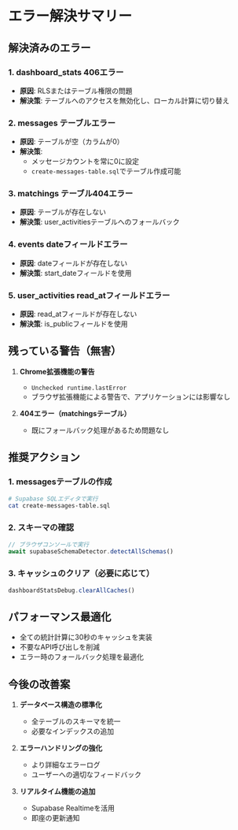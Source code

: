 # エラー解決サマリー

## 解決済みのエラー

### 1. dashboard_stats 406エラー
- **原因**: RLSまたはテーブル権限の問題
- **解決策**: テーブルへのアクセスを無効化し、ローカル計算に切り替え

### 2. messages テーブルエラー
- **原因**: テーブルが空（カラムが0）
- **解決策**: 
  - メッセージカウントを常に0に設定
  - `create-messages-table.sql`でテーブル作成可能

### 3. matchings テーブル404エラー
- **原因**: テーブルが存在しない
- **解決策**: user_activitiesテーブルへのフォールバック

### 4. events dateフィールドエラー
- **原因**: dateフィールドが存在しない
- **解決策**: start_dateフィールドを使用

### 5. user_activities read_atフィールドエラー
- **原因**: read_atフィールドが存在しない
- **解決策**: is_publicフィールドを使用

## 残っている警告（無害）

1. **Chrome拡張機能の警告**
   - `Unchecked runtime.lastError`
   - ブラウザ拡張機能による警告で、アプリケーションには影響なし

2. **404エラー（matchingsテーブル）**
   - 既にフォールバック処理があるため問題なし

## 推奨アクション

### 1. messagesテーブルの作成
```bash
# Supabase SQLエディタで実行
cat create-messages-table.sql
```

### 2. スキーマの確認
```javascript
// ブラウザコンソールで実行
await supabaseSchemaDetector.detectAllSchemas()
```

### 3. キャッシュのクリア（必要に応じて）
```javascript
dashboardStatsDebug.clearAllCaches()
```

## パフォーマンス最適化

- 全ての統計計算に30秒のキャッシュを実装
- 不要なAPI呼び出しを削減
- エラー時のフォールバック処理を最適化

## 今後の改善案

1. **データベース構造の標準化**
   - 全テーブルのスキーマを統一
   - 必要なインデックスの追加

2. **エラーハンドリングの強化**
   - より詳細なエラーログ
   - ユーザーへの適切なフィードバック

3. **リアルタイム機能の追加**
   - Supabase Realtimeを活用
   - 即座の更新通知